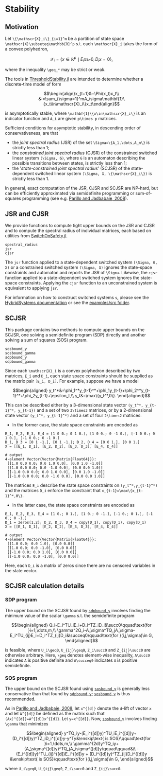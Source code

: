 # Stability

## Motivation
Let ``\{\mathscr{X}_i\}_{i=1}^m`` be a partition of state space ``\mathscr{X}\subseteq\mathbb{R}^p`` s.t. each ``\mathscr{X}_i`` takes the form of a convex polyhedron,
```math
\mathscr{X}_i=\{x\in\mathbb{R}^p\mid E_ix\geq_* 0, D_ix=0\},
```
where the inequality ``\geq_*`` may be strict or weak.

The tools in [ThresholdStability.jl](https://github.com/samwycherley/ThresholdStability.jl) are intended to determine whether a discrete-time model of form
```math
\begin{align}x_{t+1}&=\Phi(x_t)x_t\\
&:=\sum_{\sigma=1}^mA_\sigma\mathbf{1}\{x_t\in\mathscr{X}_i\}x_t\end{align}
```
is asymptotically stable, where ``\mathbf{1}\{x\in\mathscr{X}_i\}`` is an indicator function and ``A_i`` are given ``p\times p`` matrices.

Sufficient conditions for asymptotic stability, in descending order of conservativeness, are that
- the _joint spectral radius_ (JSR) of the set ``\Sigma=\{A_1,\dots,A_m\}`` is strictly less than 1;
- the _constrained joint spectral radius_ (CJSR) of the constrained switched linear system ``(\Sigma, G)``, where ``G`` is an automaton describing the possible transitions between states, is strictly less than 1;
- the '_state-constrained joint spectral radius_' (SCJSR) of the state-dependent switched linear system ``(\Sigma, G, \{\mathscr{X}_i\})`` is strictly less than 1.

In general, exact computation of the JSR, CJSR and SCJSR are NP-hard, but can be efficiently approximated via semidefinite programming or sum-of-squares programming (see e.g. [Parillo and Jadbabaie, 2008](https://arxiv.org/abs/0712.2887)).

## JSR and CJSR
We provide functions to compute tight upper bounds on the JSR and CJSR and to compute the spectral radius of individual matrices, each based on utilities from [SwitchOnSafety.jl](https://github.com/blegat/SwitchOnSafety.jl).
```@docs
spectral_radius
jsr
cjsr
```

The `jsr` function applied to a state-dependent switched system `(\Sigma, G, X)` or a constrained switched system `(\Sigma, G)` ignores the state-space constraints and automaton and reports the JSR of `\Sigma`. Likewise, the `cjsr` function applied to a state-dependent switched system ignores the state-space constraints. Applying the `cjsr` function to an unconstrained system is equivalent to applying `jsr`.

For information on how to construct switched systems `s`, please see the [HybridSystems documentation](https://blegat.github.io/HybridSystems.jl/stable/lib/methods/#Switched-Systems-1) or see the [examples/src folder](https://github.com/samwycherley/ThresholdStability.jl/tree/master/examples/src).

## SCJSR
This package contains two methods to compute upper bounds on the SCJSR, one solving a semidefinite program (SDP) directly and another solving a sum of squares (SOS) program.

```@docs
sosbound_γ
sosbound_gamma
sdpbound_γ
sdpbound_gamma
```

Since each ``\mathscr{X}_i`` is a convex polyhedron described by two matrices, `E_i` and `D_i`, each state space constraints should be supplied as the matrix pair `[E_i, D_i]`. For example, suppose we have a model
```math
begin{aligned}
y_t^*&=\phi_1^*y_{t-1}^*+\phi_1y_{t-1}+\phi_2^*y_{t-1}^*+\phi_2y_{t-1}+\epsilon_t,\\
y_t&=\max\{y_t^*,0\}.
\end{aligned}
```
This can be described either by a 3-dimensional state vector ``(y_t^*, y_{t-1}^*, y_{t-1})`` and a set of two ``3\times3`` matrices, or by a 2-dimensional state vector ``(y_t^*, y_{t-1}^*)`` and a set of four ``2\times2`` matrices:
- In the former case, the state space constraints are encoded as
```jldoctest
E_1, E_2, E_3, E_4 = [1 0 0.; 0 1 0.], [1 0 0.; 0 -1 0.], [-1 0 0.; 0 1 0.], [-1 0 0.; 0 -1 0.]
D_1, D_3 = [0 1 -1.], [0 1 -1.]; D_2, D_4 = [0 0 1.], [0 0 1.]
X = [[E_1, D_1], [E_2, D_2], [E_3, D_3], [E_4, D_4]]

# output
4-element Vector{Vector{Matrix{Float64}}}:
 [[1.0 0.0 0.0; 0.0 1.0 0.0], [0.0 1.0 -1.0]]
 [[1.0 0.0 0.0; 0.0 -1.0 0.0], [0.0 0.0 1.0]]
 [[-1.0 0.0 0.0; 0.0 1.0 0.0], [0.0 1.0 -1.0]]
 [[-1.0 0.0 0.0; 0.0 -1.0 0.0], [0.0 0.0 1.0]]
```
The matrices `E_i` describe the state space constraints on ``(y_t^*,y_{t-1}^*)`` and the matrices `D_i` enforce the constraint that ``x_{t-1}=\max\{x_{t-1}^*,0\}``.
- In the latter case, the state space constraints are encoded as
```jldoctest
E_1, E_2, E_3, E_4 = [1 0.; 0 1.], [1 0.; 0 -1.], [-1 0.; 0 1.], [-1 0.; 0 -1.]
D_1 = zeros(1,2); D_2, D_3, D_4 = copy(D_1), copy(D_1), copy(D_1)
X = [[E_1, D_1], [E_2, D_2], [E_3, D_3], [E_4, D_4]]

# output
4-element Vector{Vector{Matrix{Float64}}}:
 [[1.0 0.0; 0.0 1.0], [0.0 0.0]]
 [[1.0 0.0; 0.0 -1.0], [0.0 0.0]]
 [[-1.0 0.0; 0.0 1.0], [0.0 0.0]]
 [[-1.0 0.0; 0.0 -1.0], [0.0 0.0]]
```
Here, each `D_i` is a matrix of zeros since there are no censored variables in the state vector.

## SCJSR calculation details
### SDP program
The upper bound on the SCJSR found by [`sdpbound_γ`](@ref) involves finding the minimum value of the scalar ``\gamma`` s.t. the semidefinite program
```math
\begin{aligned}
Q_i-E_i^TU_iE_i+D_i^TZ_iD_i&\succ0\qquad\text{for }i=1,\dots,m,\\
\gamma^2Q_i-A_\sigma^TQ_jA_\sigma-E_i^TU_{ij}E_i+D_i^TZ_{ij}D_i&\succeq0\qquad\text{for }(i,j,\sigma)\in G,
\end{aligned}
```
is feasible, where ``U_i\geq0``, ``U_{ij}\geq0``, ``Z_i\succ0`` and ``Z_{ij}\succ0`` are otherwise arbitrary. Here, ``\geq`` denotes element-wise inequality, ``A\succ0`` indicates ``A`` is positive definite and ``A\succeq0`` indicates ``A`` is positive semidefinite.

### SOS program
The upper bound on the SCJSR found using [`sosbound_γ`](@ref) is generally less conservative than that found by [`sdpbound_γ`](@ref); [`sosbound_γ`](@ref) is thus recommended.

As in [Parillo and Jadbabaie, 2008](https://arxiv.org/abs/0712.2887), let ``x^{[d]}`` denote the ``d``-lift of vector ``x`` and let ``A^{[d]}`` be defined as the matrix such that ``(Ax)^{[d]}=A^{[d]}x^{[d]}``. Let ``y=x^{[d]}``. Now, [`sosbound_γ`](@ref) involves finding ``\gamma`` that minimizes
```math
\begin{aligned}
y^TQ_iy-(E_i^{[d]}y)^TU_iE_i^{[d]}y+(D_i^{[d]}y)^TZ_iD_i^{[d]}y-y^Ty&\enskip\text{ is SOS}\qquad\text{for }i=1,\dots,m,\\
\gamma^{2d}y^TQ_iy+(A_\sigma^{[d]}y)^TQ_jA_\sigma^{[d]}y\qquad\qquad&\\
-(E_i^{[d]}y)^TU_{ij}^{[d]}E_i^{[d]}y + (D_i^{[d]}y)^TZ_{ij}D_i^{[d]}y &\enskip\text{ is SOS}\qquad\text{for }(i,j,\sigma)\in G,
\end{aligned}
```
where ``U_i\geq0``, ``U_{ij}\geq0``, ``Z_i\succ0`` and ``Z_{ij}\succ0``.
